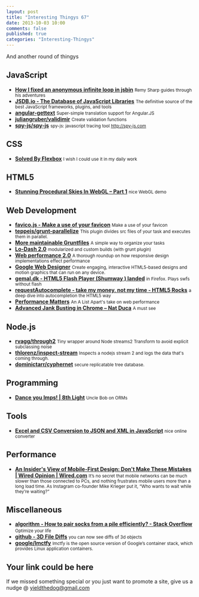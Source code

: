 ```yaml
--- 
layout: post 
title: "Interesting Thingys 67" 
date: 2013-10-03 10:00
comments: false 
published: true 
categories: "Interesting-Thingys" 
--- 
```


And another round of thingys

<!-- More -->

## JavaScript

- **[How I fixed an anonymous infinite loop in jsbin](http://remysharp.com/2013/09/11/how-i-fixed-an-anonymous-infinite-loop-in-jsbin/)**
    <small>Remy Sharp guides through his adventures</small>
- **[JSDB.io - The Database of JavaScript Libraries](http://www.jsdb.io/?sort=trending)**
    <small>The definitive source of the best JavaScript frameworks, plugins, and tools</small>
- **[angular-gettext](http://angular-gettext.rocketeer.be/)**
    <small>Super-simple translation support for Angular.JS </small>
- **[juliangruber/validimir](https://github.com/juliangruber/validimir)**
    <small>Create validation functions</small>
- **[spy-js/spy-js](https://github.com/spy-js/spy-js)**
    <small>spy-js: javascript tracing tool http://spy-js.com</small>
 
## CSS

- **[Solved By Flexbox](http://philipwalton.github.io/solved-by-flexbox/)**
    <small>I wish I could use it in my daily work</small>
 
## HTML5

- **[Stunning Procedural Skies In WebGL – Part 1](http://blog.cloudparty.com/2013/09/19/stunning-procedural-skies-in-webgl-part-1/)**
    <small>nice WebGL demo</small>
 
## Web Development

- **[favico.js - Make a use of your favicon](http://lab.ejci.net/favico.js)**
    <small>Make a use of your favicon</small>
- **[teppeis/grunt-parallelize](https://github.com/teppeis/grunt-parallelize)**
    <small>This plugin divides src files of your task and executes them in parallel.</small>
- **[More maintainable Gruntfiles](http://www.thomasboyt.com/2013/09/01/maintainable-grunt.html)**
    <small>A simple way to organize your tasks</small>
- **[Lo-Dash 2.0](http://lodash.com/custom-builds)**
    <small>modularized and custom builds (with grunt plugin)</small>
- **[Web performance 2.0](http://gorkamolero.com/work/thought/Web-performance-2.html)**
    <small>A thorough roundup on how responsive design implementations effect performance</small>
- **[Google Web Designer](https://www.google.com/webdesigner/)**
    <small>Create engaging, interactive HTML5-based designs and motion graphics that can run on any device. </small>
- **[gemal.dk - HTML5 Flash Player (Shumway ) landed](http://gemal.dk/blog/2013/10/02/html5_flash_player_shumway_landed/index.html)**
    <small>in Firefox. Plays swfs without flash</small>
- **[requestAutocomplete - take my money, not my time - HTML5 Rocks](http://www.html5rocks.com/en/tutorials/forms/requestautocomplete/)**
    <small>a deep dive into autocompletion the HTML5 way</small>
- **[Performance Matters](http://alistapart.com/column/performance-matters)**
    <small>An A List Apart's take on web performance</small>
- **[Advanced Jank Busting in Chrome – Nat Duca](http://2013.jsconf.eu/speakers/tom-wiltzius-and-nat-duca-advanced-jank-busting-in-chrome.html?1)**
    <small>A must see</small>
 
## Node.js

- **[rvagg/through2](https://github.com/rvagg/through2)**
    <small>Tiny wrapper around Node streams2 Transform to avoid explicit subclassing noise</small>
- **[thlorenz/inspect-stream](https://github.com/thlorenz/inspect-stream)**
    <small>Inspects a nodejs stream 2 and logs the data that's coming through.</small>
- **[dominictarr/cyphernet](https://github.com/dominictarr/cyphernet)**
    <small>secure replicatable tree database.</small>
 
## Programming

- **[Dance you Imps! | 8th Light](http://blog.8thlight.com/uncle-bob/2013/10/01/Dance-You-Imps.html)**
    <small>Uncle Bob on ORMs</small>
 
## Tools

- **[Excel and CSV Conversion to JSON and XML in JavaScript](http://apievangelist.com/2013/09/24/excel-and-csv-conversion-to-json-and-xml-in-javascript-that-runs-100-on-github/)**
    <small>nice online converter</small>
 
## Performance

- **[An Insider's View of Mobile-First Design: Don't Make These Mistakes | Wired Opinion | Wired.com](http://www.wired.com/opinion/2013/09/designing-for-mobile-means-ditching-deeply-ingrained-pc-instincts/)**
    <small>It’s no secret that mobile networks can be much slower than those connected to PCs, and nothing frustrates mobile users more than a long load time. As Instagram co-founder Mike Krieger put it, “Who wants to wait while they’re waiting?”</small>
 
## Miscellaneous

- **[algorithm - How to pair socks from a pile efficiently? - Stack Overflow](http://stackoverflow.com/questions/14415881/how-to-pair-socks-from-a-pile-efficiently?rq=1)**
    <small>Optimize your life</small>
- **[github - 3D File Diffs](https://github.com/blog/1633-3d-file-diffs)**
    <small>you can now see diffs of 3d objects</small>
- **[google/lmctfy](https://github.com/google/lmctfy/)**
    <small>lmctfy is the open source version of Google’s container stack, which provides Linux application containers.</small>
 
## Your link could be here

If we missed something special or you just want to promote a site, give us a nudge @ <a href='&#109;&#97;&#105;&#108;t&#111;&#58;%7&#57;&#105;eld&#116;%68%65do%67&#64;gmail&#37;2&#69;c&#37;6&#70;m'>y&#105;eldt&#104;&#101;dog&#64;&#103;mail&#46;&#99;&#111;m</a>
